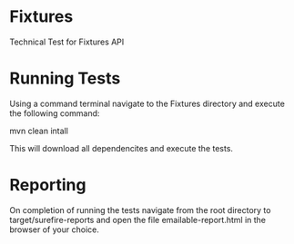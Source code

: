 # Fixtures
Technical Test for Fixtures API

# Running Tests
Using a command terminal navigate to the Fixtures directory and execute the following command:

mvn clean intall

This will download all dependencites and execute the tests.

# Reporting
On completion of running the tests navigate from the root directory to target/surefire-reports and open the file emailable-report.html in the browser of your choice.
